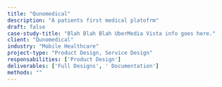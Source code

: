 ```yaml
---
title: "Qunomedical"
description: "A patients first medical platofrm"
draft: false
case-study-title: "Blah Blah Blah UberMedia Vista info goes here."
client: "Qunomedical"
industry: "Mobile Healthcare"
project-type: "Product Design, Service Design"
responsabilities: ['Product Design']
deliverables: ['Full Designs', ' Documentation']
methods: ""
---
```

